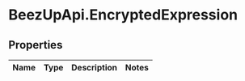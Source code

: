 # BeezUpApi.EncryptedExpression

## Properties
Name | Type | Description | Notes
------------ | ------------- | ------------- | -------------


